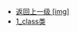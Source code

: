 - [返回上一级 [img]](page/后端/JavaNote/2_Java(书栈)/5_反射/img/)
- [1_class类](page/后端/JavaNote/2_Java(书栈)/5_反射/img/1_class类/)

